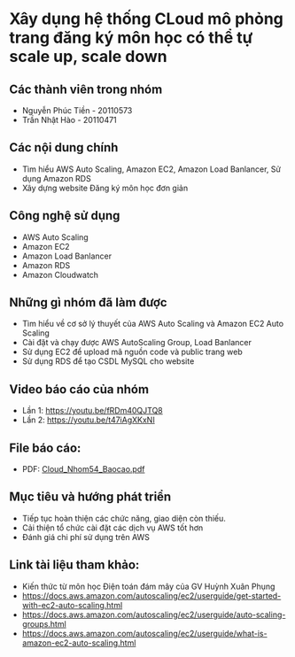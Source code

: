 # Xây dụng hệ thống CLoud mô phỏng trang đăng ký môn học có thể tự scale up, scale down

## Các thành viên trong nhóm
* Nguyễn Phúc Tiền - 20110573
* Trần Nhật Hào - 20110471

## Các nội dung chính
* Tìm hiểu AWS Auto Scaling, Amazon EC2, Amazon Load Banlancer, Sử dụng Amazon RDS
* Xây dựng website Đăng ký môn học đơn giản

## Công nghệ sử dụng
* AWS Auto Scaling
* Amazon EC2
* Amazon Load Banlancer
* Amazon RDS
* Amazon Cloudwatch

## Những gì nhóm đã làm được
* Tìm hiểu về cơ sở lý thuyết của AWS Auto Scaling và Amazon EC2 Auto Scaling
* Cài đặt và chạy được AWS AutoScaling Group, Load Banlancer
* Sử dụng EC2 để upload mã nguồn code và public trang web
* Sử dụng RDS để tạo CSDL MySQL cho website

## Video báo cáo của nhóm
* Lần 1: https://youtu.be/fRDm40QJTQ8
* Lần 2: https://youtu.be/t47iAgXKxNI

## File báo cáo: 
* PDF: [Cloud_Nhom54_Baocao.pdf](https://github.com/nguyenphuctien4865/Cloud-Computing/blob/c92694561531466763ce1633a636471b9122c0cc/Cloud_Nhom54_Baocao.pdf)

## Mục tiêu và hướng phát triển 
* Tiếp tục hoàn thiện các chức năng, giao diện còn thiếu. 
* Cải thiện tổ chức cài đặt các dịch vụ AWS tốt hơn
* Đánh giá chi phí sử dụng trên AWS

## Link tài liệu tham khảo: 
* Kiến thức từ môn học Điện toán đám mây của GV Huỳnh Xuân Phụng
* https://docs.aws.amazon.com/autoscaling/ec2/userguide/get-started-with-ec2-auto-scaling.html
* https://docs.aws.amazon.com/autoscaling/ec2/userguide/auto-scaling-groups.html
* https://docs.aws.amazon.com/autoscaling/ec2/userguide/what-is-amazon-ec2-auto-scaling.html
